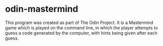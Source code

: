 # odin-mastermind
This program was created as part of The Odin Project. It is a Mastermind game which is played on the command line, in which the player attempts to guess a code generated by the computer, with hints being given after each guess.